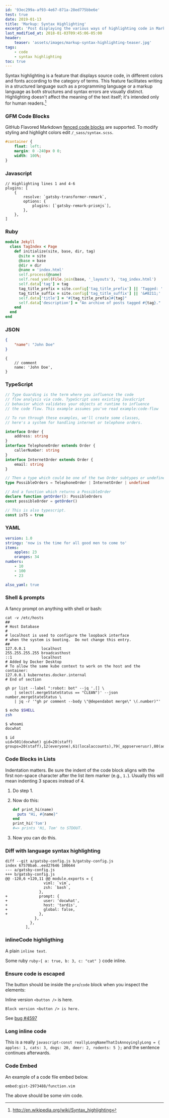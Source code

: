 ```yaml
---
id: '93ec299a-af93-4e67-871a-28ed775bbe6e'
test: true
date: 2019-01-13
title: 'Markup: Syntax Highlighting'
excerpt: 'Post displaying the various ways of highlighting code in Markdown.'
last_modified_at: 2018-01-03T09:45:06-05:00
header:
    teaser: 'assets/images/markup-syntax-highlighting-teaser.jpg'
tags:
    - code
    - syntax highlighting
toc: true
---
```


Syntax highlighting is a feature that displays source code, in different
colors and fonts according to the category of terms. This feature facilitates
writing in a structured language such as a programming language or a markup
language as both structures and syntax errors are visually distinct.
Highlighting doesn't affect the meaning of the text itself; it's intended only
for human readers.[^1]

[^1]: <http://en.wikipedia.org/wiki/Syntax_highlighting>

### GFM Code Blocks

GitHub Flavored Markdown
[fenced code blocks](https://help.github.com/articles/creating-and-highlighting-code-blocks/)
are supported. To modify styling and highlight colors edit
`/_sass/syntax.scss`.

```css
#container {
    float: left;
    margin: 0 -240px 0 0;
    width: 100%;
}
```

### Javascript

```javascript{1,4-6}
// Highlighting lines 1 and 4-6
plugins: [
    {
        resolve: `gatsby-transformer-remark`,
        options: {
            plugins: [`gatsby-remark-prismjs`],
        },
    },
]
```

### Ruby

```ruby
module Jekyll
  class TagIndex < Page
    def initialize(site, base, dir, tag)
      @site = site
      @base = base
      @dir = dir
      @name = 'index.html'
      self.process(@name)
      self.read_yaml(File.join(base, '_layouts'), 'tag_index.html')
      self.data['tag'] = tag
      tag_title_prefix = site.config['tag_title_prefix'] || 'Tagged: '
      tag_title_suffix = site.config['tag_title_suffix'] || '&#8211;'
      self.data['title'] = "#{tag_title_prefix}#{tag}"
      self.data['description'] = "An archive of posts tagged #{tag}."
    end
  end
end
```

### JSON

```json
{
    "name": "John Doe"
}
```

```json5
{
    // comment
    name: 'John Doe',
}
```

### TypeScript

```typescript
// Type Guarding is the term where you influence the code
// flow analysis via code. TypeScript uses existing JavaScript
// behavior which validates your objects at runtime to influence
// the code flow. This example assumes you've read example:code-flow

// To run through these examples, we'll create some classes,
// here's a system for handling internet or telephone orders.

interface Order {
    address: string
}
interface TelephoneOrder extends Order {
    callerNumber: string
}
interface InternetOrder extends Order {
    email: string
}

// Then a type which could be one of the two Order subtypes or undefined
type PossibleOrders = TelephoneOrder | InternetOrder | undefined

// And a function which returns a PossibleOrder
declare function getOrder(): PossibleOrders
const possibleOrder = getOrder()
```

```ts
// This is also typescript.
const isTS = true
```

### YAML

```yaml
version: 1.0
stringy: 'now is the time for all good men to come to'
items:
    apples: 23
    oranges: 34
numbers:
    - 10
    - 100
    - 23
```

```yml
also_yaml: true
```

### Shell & prompts

A fancy prompt on anything with shell or bash:

```sh{promptUser: alice}{promptHost: dev.localhost}{outputLines: 2-14}
cat -v /etc/hosts
##
# Host Database
#
# localhost is used to configure the loopback interface
# when the system is booting.  Do not change this entry.
##
127.0.0.1       localhost
255.255.255.255 broadcasthost
::1             localhost
# Added by Docker Desktop
# To allow the same kube context to work on the host and the container:
127.0.0.1 kubernetes.docker.internal
# End of section
```

```bash{promptUser: root}{promptHost: 'localhost'}{outputLines: 2-10}
gh pr list --label ":robot: bot" --jq '.[] \
    | select(.mergeStateStatus == "CLEAN")' --json number,mergeStateStatus \
    | jq -r '"gh pr comment --body \"@dependabot merge\" \(.number)"'
```

```zsh
$ echo $SHELL
zsh
```

```sh
$ whoami
docwhat
```

```shell-session
$ id
uid=501(docwhat) gid=20(staff) groups=20(staff),12(everyone),61(localaccounts),79(_appserverusr),80(admin),81(_appserveradm),98(_lpadmin),701(com.apple.sharepoint.group.1),33(_appstore),100(_lpoperator),204(_developer),250(_analyticsusers),395(com.apple.access_ftp),398(com.apple.access_screensharing),399(com.apple.access_ssh),400(com.apple.access_remote_ae)
```

### Code Blocks in Lists

Indentation matters. Be sure the indent of the code block aligns with the
first non-space character after the list item marker (e.g., `1.`). Usually
this will mean indenting 3 spaces instead of 4.

1.  Do step 1.
2.  Now do this:

    ```ruby
    def print_hi(name)
      puts "Hi, #{name}"
    end
    print_hi('Tom')
    #=> prints 'Hi, Tom' to STDOUT.
    ```

3)  Now you can do this.

### Diff with language syntax highlighting

```diff-javascript
diff --git a/gatsby-config.js b/gatsby-config.js
index 67570ba6..eed27646 100644
--- a/gatsby-config.js
+++ b/gatsby-config.js
@@ -120,6 +120,11 @@ module.exports = {
                 viml: `vim`,
                 zsh: `bash`,
               },
+              prompt: {
+                user: 'docwhat',
+                host: 'tardis',
+                global: false,
+              },
             },
           },
         ],
```

### inlineCode highligthing

A plain `inline text`.

Some ruby `ruby›{ a: true, b: 3, c: "cat" }` code inline.

### Ensure code is escaped

The button should be inside the `pre`/`code` block when you inspect the
elements:

Inline version `<button />` is here.

```
Block version <button /> is here.
```

See [bug #4597](https://github.com/gatsbyjs/gatsby/issues/4597)

### Long inline code

This is a really
`javascript›const reallyLongNameThatIsAnnoyinglyLong = { apples: 1, cats: 3, dogs: 20, deer: 2, rodents: 5 };`
and the sentence continues afterwards.

### Code Embed

An example of a code file embed below.

`embed:gist-2973488/function.vim`

The above should be some vim code.
